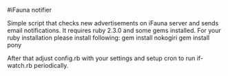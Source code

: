 #iFauna notifier

Simple script that checks new advertisements on iFauna server and sends email notifications.
It requires ruby 2.3.0 and some gems installed.
For your ruby installation please install following:
	gem install nokogiri
	gem install pony

After that adjust config.rb with your settings and setup cron to run if-watch.rb periodically.
 
